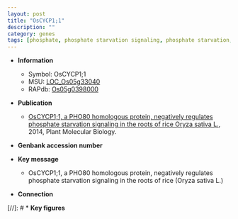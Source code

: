 ```yaml
---
layout: post
title: "OsCYCP1;1"
description: ""
category: genes
tags: [phosphate, phosphate starvation signaling, phosphate starvation, root]
---
```


* **Information**  
    + Symbol: OsCYCP1;1  
    + MSU: [LOC_Os05g33040](http://rice.plantbiology.msu.edu/cgi-bin/ORF_infopage.cgi?orf=LOC_Os05g33040)  
    + RAPdb: [Os05g0398000](http://rapdb.dna.affrc.go.jp/viewer/gbrowse_details/irgsp1?name=Os05g0398000)  

* **Publication**  
    + [OsCYCP1;1, a PHO80 homologous protein, negatively regulates phosphate starvation signaling in the roots of rice Oryza sativa L.](http://www.ncbi.nlm.nih.gov/pubmed?term=OsCYCP1;1,+a+PHO80+homologous+protein,+negatively+regulates+phosphate+starvation+signaling+in+the+roots+of+rice+Oryza+sativa+L.%5BTitle%5D), 2014, Plant Molecular Biology.

* **Genbank accession number**  

* **Key message**  
    + OsCYCP1;1, a PHO80 homologous protein, negatively regulates phosphate starvation signaling in the roots of rice (Oryza sativa L.)

* **Connection**  

[//]: # * **Key figures**  


